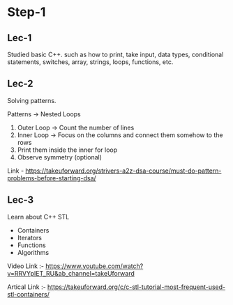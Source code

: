 # Step-1

## Lec-1

Studied basic C++. such as how to print, take input, data types, conditional statements, switches, array, strings, loops, functions, etc.

## Lec-2

Solving patterns.

Patterns -> Nested Loops

1. Outer Loop -> Count the number of lines
2. Inner Loop -> Focus on the columns and connect them somehow to the rows
3. Print them inside the inner for loop
4. Observe symmetry (optional)

Link - <https://takeuforward.org/strivers-a2z-dsa-course/must-do-pattern-problems-before-starting-dsa/>

## Lec-3

Learn about C++ STL

- Containers
- Iterators
- Functions
- Algorithms

Video Link :- <https://www.youtube.com/watch?v=RRVYpIET_RU&ab_channel=takeUforward>

Artical Link :- <https://takeuforward.org/c/c-stl-tutorial-most-frequent-used-stl-containers/>
